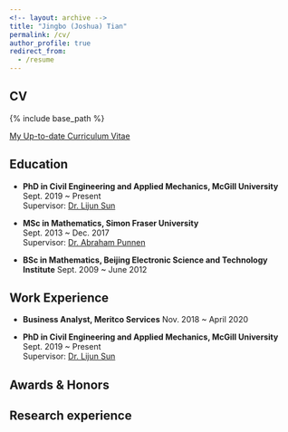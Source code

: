 ```yaml
---
<!-- layout: archive -->
title: "Jingbo (Joshua) Tian"
permalink: /cv/
author_profile: true
redirect_from:
  - /resume
---
```


## CV
{% include base_path %}

[My Up-to-date Curriculum Vitae](http://zhuangdingyi.github.io/files/zhuang_dingyi_cv.pdf)

## Education

* **PhD in Civil Engineering and Applied Mechanics, McGill University**  
  Sept. 2019 ~ Present  
  Supervisor: [Dr. Lijun Sun](https://lijunsun.github.io/) 

  
* **MSc in Mathematics, Simon Fraser University**  
  Sept. 2013 ~ Dec. 2017  
  Supervisor: [Dr. Abraham Punnen](http://www.sfu.ca/~apunnen/index.html)

* **BSc in Mathematics, Beijing Electronic Science and Technology Institute**
  Sept. 2009 ~ June 2012


## Work Experience

* **Business Analyst, Meritco Services**
  Nov. 2018 ~ April 2020



* **PhD in Civil Engineering and Applied Mechanics, McGill University**  
  Sept. 2019 ~ Present  
  Supervisor: [Dr. Lijun Sun](https://lijunsun.github.io/) 


## Awards & Honors


## Research experience


